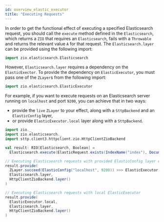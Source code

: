 ```yaml
---
id: overview_elastic_executor
title: "Executing Requests"
---
```


In order to get the functional effect of executing a specified Elasticsearch request, you should call the `execute` method defined in the `Elasticsearch`, which returns a `ZIO` that requires an `Elasticsearch`, fails with a `Throwable` and returns the relevant value `A` for that request.
The `Elasticsearch.layer` can be provided using the following import:

```scala
import zio.elasticsearch.Elasticsearch
```

However, `Elasticsearch.layer` requires a dependency on the `ElasticExector`.
To provide the dependency on `ElasticExecutor`, you must pass one of the `ZLayer`s from the following import:

```scala
import zio.elasticsearch.ElasticExecutor
```

For example, if you want to execute requests on an Elasticsearch server running on `localhost` and port `9200`, you can achieve that in two ways:
 - provide the `live` `ZLayer` to your effect, along with a `SttpBackend` and an `ElasticConfig` layer,
 - or provide `ElasticExecutor.local` layer along with a `SttpBackend`.

```scala
import zio._
import zio.elasticsearch._
import sttp.client3.httpclient.zio.HttpClientZioBackend

val result: RIO[Elasticsearch, Boolean] =
  Elasticsearch.execute(ElasticRequest.exists(IndexName("index"), DocumentId("documentId")))

// Executing Elasticsearch requests with provided ElasticConfig layer explicitly
result.provide(
  ZLayer.succeed(ElasticConfig("localhost", 9200)) >>> ElasticExecutor.live,
  Elasticsearch.layer,
  HttpClientZioBackend.layer()
)

// Executing Elasticsearch requests with local ElasticExecutor
result.provide(
  ElasticExecutor.local,
  Elasticsearch.layer,
  HttpClientZioBackend.layer()
)
```
